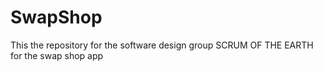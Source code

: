 # SwapShop
This the repository for the software design group SCRUM OF THE EARTH for the swap shop app

